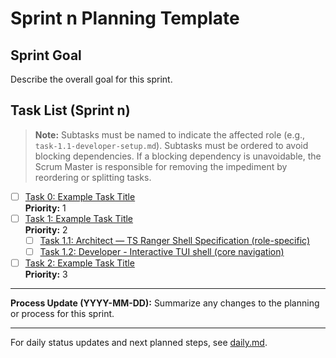 <!--
SPDX-License-Identifier: AGPL-3.0-only + AI-GPL-Addendum
Copyright (c) 2025 The Web4Articles Authors
Copyleft: See AGPLv3 (./LICENSE) and AI-GPL Addendum (./AI-GPL.md)
Backlinks: /LICENSE , /AI-GPL.md
Use of `scrum.pmo` roles/process docs with AI is subject to AI-GPL copyleft unless dual-licensed.
-->

# Sprint n Planning Template

## Sprint Goal
Describe the overall goal for this sprint.


## Task List (Sprint n)

> **Note:** Subtasks must be named to indicate the affected role (e.g., `task-1.1-developer-setup.md`). Subtasks must be ordered to avoid blocking dependencies. If a blocking dependency is unavoidable, the Scrum Master is responsible for removing the impediment by reordering or splitting tasks.

- [ ] [Task 0: Example Task Title](./task-0-example-task.md)  
  **Priority:** 1
- [ ] [Task 1: Example Task Title](./task-1-example-task.md)  
  **Priority:** 2
  - [ ] [Task 1.1: Architect — TS Ranger Shell Specification (role-specific)](./task-1.1-architect-ranger-spec.md)
  - [ ] [Task 1.2: Developer - Interactive TUI shell (core navigation)](./task-1.2-developer-ranger-tui.md)
- [ ] [Task 2: Example Task Title](./task-2-example-task.md)  
  **Priority:** 3

---

**Process Update (YYYY-MM-DD):**
Summarize any changes to the planning or process for this sprint.

---

For daily status updates and next planned steps, see [daily.md](./daily.md).
